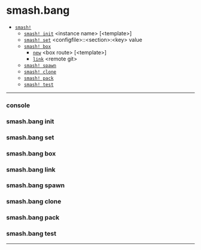 # smash.bang

- [`smash!`](#console)
  - [`smash! init`](#smashbang-init) \<instance name\> [\<template\>]
  - [`smash! set`](#smashbang-set) \<configfile\>::\<section\>:\<key\> value
  - [`smash! box`](#smashbang-box)
    - [`new`](#smashbang-box-new) \<box route\> [\<template\>]
    - [`link`](#smashbang-box-link) \<remote git\> 
  - [`smash! spawn`](#smashbang-spawn)
  - [`smash! clone`](#smashbang-clone)
  - [`smash! pack`](#smashbang-pack)
  - [`smash! test`](#smashbang-test)
---

### console

### smash.bang init

### smash.bang set

### smash.bang box

### smash.bang link

### smash.bang spawn

### smash.bang clone


### smash.bang pack

### smash.bang test


---
